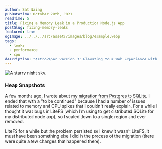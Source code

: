```yaml
---
author: Sat Naing
pubDatetime: October 28th, 2021
readTime: 5
title: Fixing a Memory Leak in a Production Node.js App
postSlug: fixing-memory-leaks
featured: true
ogImage: ../../../src/assets/images/blog/example.webp
tags:
  - leaks
  - performance
  - cpu
description: "AstroPaper Version 3: Elevating Your Web Experience with Astro v3 and Seamless View Transitions"
---
```


![A starry night sky.](../../../src/assets/kimages/blog/example.webp)

### Heap Snapshots

A few months ago, I wrote about
[my migration from Postgres to SQLite](https://docs.astro.build/en/guides/view-transitions/). I ended that with a "to be continued" because I had a number of issues related to memory and CPU spikes that I couldn't really explain. For a while I thought it was bugs in LiteFS (which I'm using to get distributed SQLite for my distributed node app), so I scaled down to a single region and even removed.

LiteFS for a while but the problem persisted so I knew it wasn't LiteFS, it must have been something else I did in the process of the migration (there were quite
a few changes that happened there).
